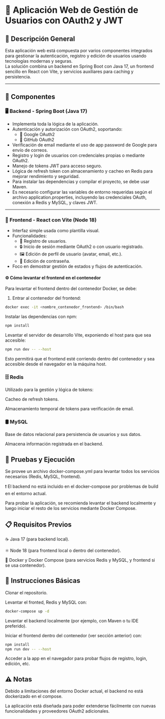 # 🚀 Aplicación Web de Gestión de Usuarios con OAuth2 y JWT

## 📝 Descripción General

Esta aplicación web está compuesta por varios componentes integrados para gestionar la autenticación, registro y edición de usuarios usando tecnologías modernas y seguras.  
La solución combina un backend en Spring Boot con Java 17, un frontend sencillo en React con Vite, y servicios auxiliares para caching y persistencia.

---

## 🧩 Componentes

### 🖥️ Backend - Spring Boot (Java 17)

- Implementa toda la lógica de la aplicación.  
- Autenticación y autorización con OAuth2, soportando:  
  - 🔑 Google OAuth2  
  - 🔐 GitHub OAuth2  
- Verificación de email mediante el uso de app password de Google para envío de correos.  
- Registro y login de usuarios con credenciales propias o mediante OAuth2.  
- Manejo de tokens JWT para acceso seguro.  
- Lógica de refresh token con almacenamiento y cacheo en Redis para mejorar rendimiento y seguridad.
- Para instalar las dependencias y compilar el proyecto, se debe usar Maven.
- Es necesario configurar las variables de entorno requeridas según el archivo application.properties, incluyendo las credenciales OAuth, conexión a Redis y MySQL, y claves JWT.

---

### 🎨 Frontend - React con Vite (Node 18)

- Interfaz simple usada como plantilla visual.  
- Funcionalidades:  
  - 📝 Registro de usuarios.  
  - 🔒 Inicio de sesión mediante OAuth2 o con usuario registrado.  
  - 🖼️ Edición de perfil de usuario (avatar, email, etc.).  
  - 🔑 Edición de contraseña.  
- Foco en demostrar gestión de estados y flujos de autenticación.

#### ⚙️ Cómo levantar el frontend en el contenedor

Para levantar el frontend dentro del contenedor Docker, se debe:

1. Entrar al contenedor del frontend:  
```bash
docker exec -it <nombre_contenedor_frontend> /bin/bash
```
Instalar las dependencias con npm:

```bash
npm install
```

Levantar el servidor de desarrollo Vite, exponiendo el host para que sea accesible:

```bash
npm run dev -- --host
```

Esto permitirá que el frontend esté corriendo dentro del contenedor y sea accesible desde el navegador en la máquina host.

###  🗄️ Redis
Utilizado para la gestión y lógica de tokens:

Cacheo de refresh tokens.

Almacenamiento temporal de tokens para verificación de email.

### 🛢️ MySQL
Base de datos relacional para persistencia de usuarios y sus datos.

Almacena información registrada en el backend.

## 🧪 Pruebas y Ejecución
Se provee un archivo docker-compose.yml para levantar todos los servicios necesarios (Redis, MySQL, frontend).

❗ El backend no está incluido en el docker-compose por problemas de build en el entorno actual.

Para probar la aplicación, se recomienda levantar el backend localmente y luego iniciar el resto de los servicios mediante Docker Compose.

## 📋 Requisitos Previos
☕ Java 17 (para backend local).

⚛️ Node 18 (para frontend local o dentro del contenedor).

🐳 Docker y Docker Compose (para servicios Redis y MySQL, y frontend si se usa contenedor).

## 🚀 Instrucciones Básicas
Clonar el repositorio.

Levantar el fronted, Redis y MySQL con:

```bash
docker-compose up -d
```

Levantar el backend localmente (por ejemplo, con Maven o tu IDE preferido).

Iniciar el frontend dentro del contenedor (ver sección anterior) con:

```bash
npm install
npm run dev -- --host
```

Acceder a la app en el navegador para probar flujos de registro, login, edición, etc.

## ⚠️ Notas
Debido a limitaciones del entorno Docker actual, el backend no está dockerizado en el compose.

La aplicación está diseñada para poder extenderse fácilmente con nuevas funcionalidades y proveedores OAuth2 adicionales.